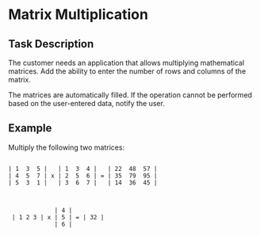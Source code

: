 # **Matrix Multiplication**

## **Task Description**

The customer needs an application that allows multiplying mathematical matrices. Add the ability to enter the number of rows and columns of the matrix. 

The matrices are automatically filled. If the operation cannot be performed based on the user-entered data, notify the user.

## **Example**

Multiply the following two matrices:

```

| 1  3  5 |   | 1  3  4 |   | 22  48  57 |
| 4  5  7 | x | 2  5  6 | = | 35  79  95 |
| 5  3  1 |   | 3  6  7 |   | 14  36  45 |



             | 4 |
 | 1 2 3 | x | 5 | = | 32 |
             | 6 |   

```
